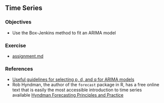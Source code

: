 ## Time Series

### Objectives

* Use the Box-Jenkins method to fit an ARIMA model

### Exercise

* [assignment.md](./assignment.md)

### References

* [Useful guidelines for selecting p, d, and q for ARIMA models](http://people.duke.edu/~rnau/arimrule.htm)
* Rob Hyndman, the author of the `forecast` package in R, has a free online text that is easily the most accessible introduction to time series available [Hyndman Forecasting Principles and Practice](https://www.otexts.org/fpp3)
